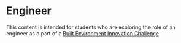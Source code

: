 # Engineer

This content is intended for students who are exploring the role of an engineer as a part of a [Built Environment Innovation Challenge](https://github.com/BEICBIM/BEICPBLChallenge/blob/master/README.md).
